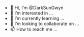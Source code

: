 - 👋 Hi, I’m @DarkSunGwyn
- 👀 I’m interested in ...
- 🌱 I’m currently learning ...
- 💞️ I’m looking to collaborate on ...
- 📫 How to reach me ...

<!---
DarkSunGwyn/DarkSunGwyn is a ✨ special ✨ repository because its `README.md` (this file) appears on your GitHub profile.
You can click the Preview link to take a look at your changes.
--->

